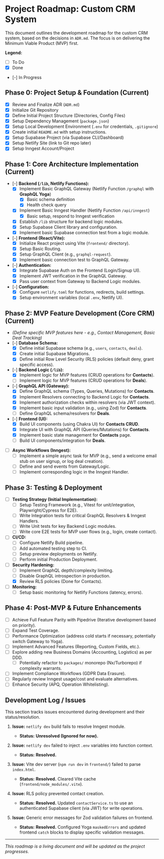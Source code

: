 # Project Roadmap: Custom CRM System

This document outlines the development roadmap for the custom CRM system, based on the decisions in `ADR.md`. The focus is on delivering the Minimum Viable Product (MVP) first.

**Legend:**
*   [ ] To Do
*   [x] Done
*   [-] In Progress

## Phase 0: Project Setup & Foundation (Current)

*   [x] Review and Finalize ADR (`ADR.md`)
*   [x] Initialize Git Repository
*   [x] Define Initial Project Structure (Directories, Config Files)
*   [x] Setup Dependency Management (`package.json`)
*   [x] Setup Local Development Environment (`.env` for credentials, `.gitignore`)
*   [x] Create initial `README.md` with setup instructions.
*   [x] Setup Supabase Project (via Supabase CLI/Dashboard)
*   [x] Setup Netlify Site (link to Git repo later)
*   [x] Setup Inngest Account/Project

## Phase 1: Core Architecture Implementation (Current)

*   [-] **Backend (`/lib`, Netlify Functions):**
    *   [x] Implement Basic GraphQL Gateway (Netlify Function `/graphql` with **GraphQL Yoga**)
        *   [x] Basic schema definition
        *   [x] Health check query
    *   [x] Implement Basic Inngest Handler (Netlify Function `/api/inngest`)
        *   [x] Basic setup, respond to Inngest verification
    *   [x] Establish `/lib` structure for backend logic modules.
    *   [x] Setup Supabase Client library and configuration.
    *   [x] Implement basic Supabase connection test from a logic module.
*   [-] **Frontend (React/Vite):**
    *   [x] Initialize React project using Vite (`frontend/` directory).
    *   [x] Setup Basic Routing.
    *   [x] Setup GraphQL Client (e.g., `graphql-request`).
    *   [x] Implement basic connection test to GraphQL Gateway.
*   [-] **Authentication:**
    *   [x] Integrate Supabase Auth on the Frontend (Login/Signup UI).
    *   [x] Implement JWT verification in the GraphQL Gateway.
    *   [x] Pass user context from Gateway to Backend Logic modules.
*   [-] **Configuration:**
    *   [x] Configure `netlify.toml` for functions, redirects, build settings.
    *   [x] Setup environment variables (local `.env`, Netlify UI).

## Phase 2: MVP Feature Development (Core CRM) (Current)

*   *(Define specific MVP features here - e.g., Contact Management, Basic Deal Tracking)*
*   [-] **Database Schema:**
    *   [x] Define initial Supabase schema (e.g., `users`, `contacts`, `deals`).
    *   [x] Create initial Supabase Migrations.
    *   [x] Define initial Row Level Security (RLS) policies (default deny, grant specific access).
*   [-] **Backend Logic (`/lib`):**
    *   [x] Implement logic for MVP features (CRUD operations for **Contacts**).
    *   [ ] Implement logic for MVP features (CRUD operations for **Deals**).
*   [-] **GraphQL API (Gateway):**
    *   [x] Define GraphQL schema (Types, Queries, Mutations) for **Contacts**.
    *   [x] Implement Resolvers connecting to Backend Logic for **Contacts**.
    *   [x] Implement authorization checks within resolvers (via JWT context).
    *   [x] Implement basic input validation (e.g., using Zod) for **Contacts**.
    *   [ ] Define GraphQL schema/resolvers for **Deals**.
*   [-] **Frontend (UI):**
    *   [x] Build UI components (using Chakra UI) for **Contacts CRUD**.
    *   [x] Integrate UI with GraphQL API (Queries/Mutations) for **Contacts**.
    *   [x] Implement basic state management for **Contacts** page.
    *   [ ] Build UI components/integration for **Deals**.
*   [ ] **Async Workflows (Inngest):**
    *   [ ] Implement a simple async task for MVP (e.g., send a welcome email stub on user signup, or log deal creation).
    *   [ ] Define and send events from Gateway/Logic.
    *   [ ] Implement corresponding logic in the Inngest Handler.

## Phase 3: Testing & Deployment

*   [ ] **Testing Strategy (Initial Implementation):**
    *   [ ] Setup Testing Framework (e.g., Vitest for unit/integration, Playwright/Cypress for E2E).
    *   [ ] Write Integration tests for critical GraphQL Resolvers & Inngest Handlers.
    *   [ ] Write Unit tests for key Backend Logic modules.
    *   [ ] Write core E2E tests for MVP user flows (e.g., login, create contact).
*   [ ] **CI/CD:**
    *   [ ] Configure Netlify Build pipeline.
    *   [ ] Add automated testing step to CI.
    *   [ ] Setup preview deployments on Netlify.
    *   [ ] Perform initial Production Deployment.
*   [ ] **Security Hardening:**
    *   [ ] Implement GraphQL depth/complexity limiting.
    *   [ ] Disable GraphQL introspection in production.
    *   [x] Review RLS policies (Done for Contacts).
*   [ ] **Monitoring:**
    *   [ ] Setup basic monitoring for Netlify Functions (latency, errors).

## Phase 4: Post-MVP & Future Enhancements

*   [ ] Achieve Full Feature Parity with Pipedrive (Iterative development based on priority).
*   [ ] Expand Test Coverage.
*   [ ] Performance Optimization (address cold starts if necessary, potentially switch Gateway to Yoga).
*   [ ] Implement Advanced Features (Reporting, Custom Fields, etc.).
*   [ ] Explore adding new Business Domains (Accounting, Logistics) as per DDD.
    *   [ ] Potentially refactor to `packages/` monorepo (Nx/Turborepo) if complexity warrants.
*   [ ] Implement Compliance Workflows (GDPR Data Erasure).
*   [ ] Regularly review Inngest usage/cost and evaluate alternatives.
*   [ ] Enhance Security (APQ, Operation Whitelisting).

## Development Log / Issues

This section tracks issues encountered during development and their status/resolution.

1.  **Issue:** `netlify dev` build fails to resolve Inngest module.
    *   **Status:** **Unresolved (Ignored for now).**

2.  **Issue:** `netlify dev` failed to inject `.env` variables into function context.
    *   **Status:** **Resolved.**

3.  **Issue:** Vite dev server (`npm run dev` in `frontend/`) failed to parse `index.html`.
    *   **Status:** **Resolved.** Cleared Vite cache (`frontend/node_modules/.vite`).

4.  **Issue:** RLS policy prevented contact creation.
    *   **Status:** **Resolved.** Updated `contactService.ts` to use an authenticated Supabase client (via JWT) for write operations.

5.  **Issue:** Generic error messages for Zod validation failures on frontend.
    *   **Status:** **Resolved.** Configured Yoga `maskedErrors` and updated frontend `catch` blocks to display specific validation messages.

---

*This roadmap is a living document and will be updated as the project progresses.* 